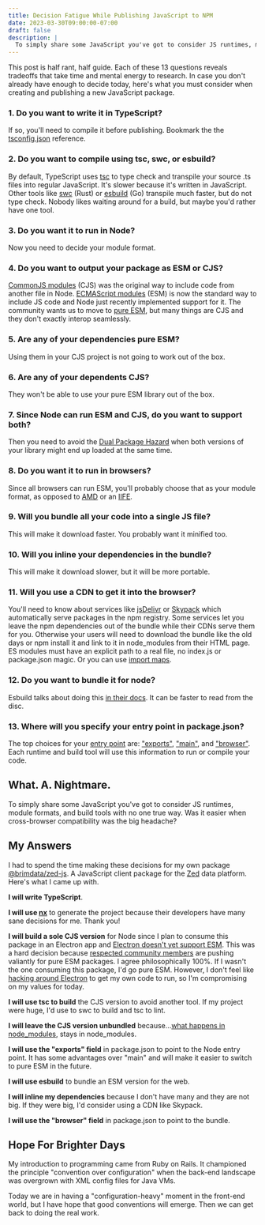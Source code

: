 ```yaml
---
title: Decision Fatigue While Publishing JavaScript to NPM
date: 2023-03-30T09:00:00-07:00
draft: false
description: |
  To simply share some JavaScript you've got to consider JS runtimes, module formats, and package.json interpretations. Was it easier when cross-browser compatibility was the big headache?
---
```


This post is half rant, half guide. Each of these 13 questions reveals tradeoffs that take time and mental energy to research. In case you don't already have enough to decide today, here's what you must consider when creating and publishing a new JavaScript package.

### 1. Do you want to write it in TypeScript?
 
If so, you'll need to compile it before publishing. Bookmark the the [tsconfig.json](https://www.typescriptlang.org/tsconfig) reference.

### 2. Do you want to compile using tsc, swc, or esbuild?

By default, TypeScript uses [tsc](https://www.typescriptlang.org/docs/handbook/compiler-options.html) to type check and transpile your source .ts files into regular JavaScript. It's slower because it's written in JavaScript. Other tools like [swc](https://swc.rs/) (Rust) or [esbuild](https://esbuild.github.io/) (Go) transpile much faster, but do not type check. Nobody likes waiting around for a build, but maybe you'd rather have one tool.

### 3. Do you want it to run in Node?

Now you need to decide your module format.

### 4. Do you want to output your package as ESM or CJS?

[CommonJS modules](https://nodejs.org/api/modules.html#modules-commonjs-modules) (CJS) was the original way to include code from another file in Node. [ECMAScript modules](https://nodejs.org/api/esm.html#modules-ecmascript-modules) (ESM) is now the standard way to include JS code and Node just recently implemented support for it. The community wants us to move to [pure ESM](https://gist.github.com/sindresorhus/a39789f98801d908bbc7ff3ecc99d99c), but many things are CJS and they don't exactly interop seamlessly.

### 5. Are any of your dependencies pure ESM?

Using them in your CJS project is not going to work out of the box.

### 6. Are any of your dependents CJS?

They won't be able to use your pure ESM library out of the box.

### 7. Since Node can run ESM and CJS, do you want to support both?

Then you need to avoid the [Dual Package Hazard](https://nodejs.org/api/packages.html#dual-package-hazard) when both versions of your library might end up loaded at the same time.

### 8. Do you want it to run in browsers?

Since all browsers can run ESM, you'll probably choose that as your module format, as opposed to [AMD](https://en.wikipedia.org/wiki/Asynchronous_module_definition) or an [IIFE](https://developer.mozilla.org/en-US/docs/Glossary/IIFE).

### 9. Will you bundle all your code into a single JS file?

This will make it download faster. You probably want it minified too.

### 10. Will you inline your dependencies in the bundle?

This will make it download slower, but it will be more portable.

### 11. Will you use a CDN to get it into the browser?

You'll need to know about services like [jsDelivr](https://www.jsdelivr.com/) or [Skypack](https://www.skypack.dev/) which automatically serve packages in the npm registry. Some services let you leave the npm dependencies out of the bundle while their CDNs serve them for you. Otherwise your users will need to download the bundle like the old days or npm install it and link to it in node_modules from their HTML page. ES modules must have an explicit path to a real file, no index.js or package.json magic. Or you can use [import maps](https://github.com/WICG/import-maps).

### 12. Do you want to bundle it for node?

Esbuild talks about doing this [in their docs](https://esbuild.github.io/getting-started/#bundling-for-node). It can be faster to read from the disc.

### 13. Where will you specify your entry point in package.json? 

The top choices for your [entry point](https://nodejs.org/api/packages.html#package-entry-points) are: ["exports"](https://nodejs.org/api/packages.html#main-entry-point-export), ["main"](https://nodejs.org/api/packages.html#main), and ["browser"](https://github.com/defunctzombie/package-browser-field-spec). Each runtime and build tool will use this information to run or compile your code. 


## What. A. Nightmare.

To simply share some JavaScript you've got to consider JS runtimes, module formats, and build tools with no one true way. Was it easier when cross-browser compatibility was the big headache?

## My Answers

I had to spend the time making these decisions for my own package [@brimdata/zed-js](https://www.npmjs.com/package/@brimdata/zed-js). A JavaScript client package for the [Zed](https://zed.brimdata.io/) data platform. Here's what I came up with.

**I will write TypeScript**. 

**I will use [nx](https://nx.dev/)** to generate the project because their developers have many sane decisions for me. Thank you!

**I will build a sole CJS version** for Node since I plan to consume this package in an Electron app and [Electron doesn't yet support ESM](https://github.com/electron/electron/issues/21457). This was a hard decision because [respected community members](https://gist.github.com/sindresorhus/a39789f98801d908bbc7ff3ecc99d99c?permalink_comment_id=3850849#gistcomment-3850849) are pushing valiantly for pure ESM packages. I agree philosophically 100%.  If I wasn't the one consuming this package, I'd go pure ESM. However, I don't feel like [hacking around Electron](https://gist.github.com/sindresorhus/a39789f98801d908bbc7ff3ecc99d99c?permalink_comment_id=3850849#gistcomment-3850849) to get my own code to run, so I'm compromising on my values for today.

**I will use tsc to build** the CJS version to avoid another tool. If my project were huge, I'd use to swc to build and tsc to lint.

**I will leave the CJS version unbundled** because...[what happens in node_modules](https://medium.com/s/silicon-satire/i-peeked-into-my-node-modules-directory-and-you-wont-believe-what-happened-next-b89f63d21558), stays in node_modules.

**I will use the "exports" field** in package.json to point to the Node entry point. It has some advantages over "main" and will make it easier to switch to pure ESM in the future.

**I will use esbuild** to bundle an ESM version for the web.

**I will inline my dependencies** because I don't have many and they are not big. If they were big, I'd consider using a CDN like Skypack.

**I will use the "browser" field** in package.json to point to the bundle.

## Hope For Brighter Days

My introduction to programming came from Ruby on Rails. It championed the principle "convention over configuration" when the back-end landscape was overgrown with XML config files for Java VMs.

Today we are in having a "configuration-heavy" moment in the front-end world, but I have hope that good conventions will emerge. Then we can get back to doing the real work.
